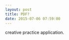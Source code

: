 ```yaml
---
layout: post
title: PDF?
date: 2015-07-06 07:59:00
---
```


<object data="/_poetry/pdf/Naud.E-IAP.480-IndependentCreativePracticeApplication-2024.pdf" width="1000" height="1000" type='application/pdf'></object>

creative practice application.
